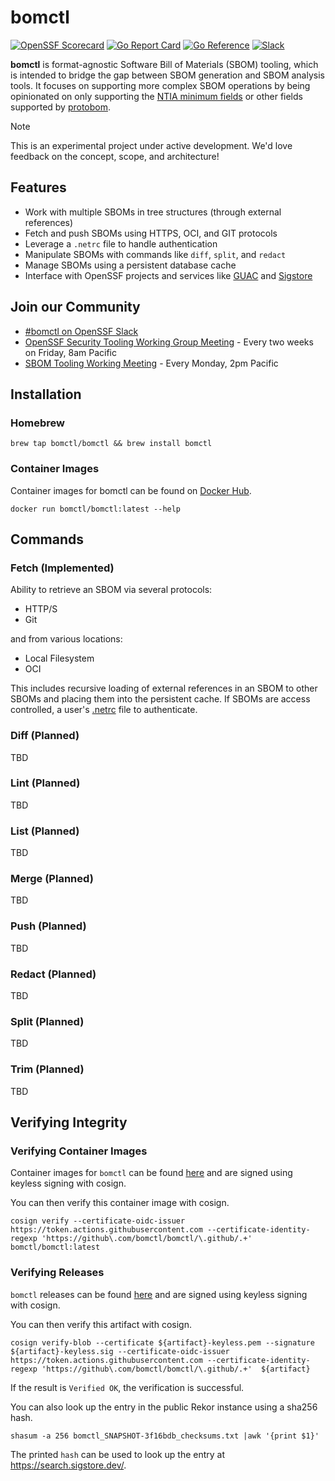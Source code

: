 # bomctl

[![OpenSSF Scorecard](https://api.securityscorecards.dev/projects/github.com/bomctl/bomctl/badge)](https://securityscorecards.dev/viewer/?uri=github.com/bomctl/bomctl)
[![Go Report Card](https://goreportcard.com/badge/github.com/bomctl/bomctl)](https://goreportcard.com/report/github.com/bomctl/bomctl)
[![Go Reference](https://pkg.go.dev/badge/github.com/bomctl/bomctl.svg)](https://pkg.go.dev/github.com/bomctl/bomctl)
[![Slack](https://img.shields.io/badge/slack-openssf/bomctl-white.svg?logo=slack)](https://slack.openssf.org/#bomctl)

__bomctl__ is format-agnostic Software Bill of Materials (SBOM) tooling, which is intended to bridge the gap between SBOM generation and SBOM analysis tools. It focuses on supporting more complex SBOM operations by being opinionated on only supporting the [NTIA minimum fields](https://www.ntia.doc.gov/files/ntia/publications/sbom_minimum_elements_report.pdf) or other fields supported by [protobom](https://github.com/protobom/protobom).

> [!NOTE]
> This is an experimental project under active development. We'd love feedback on the concept, scope, and architecture!

## Features

- Work with multiple SBOMs in tree structures (through external references)
- Fetch and push SBOMs using HTTPS, OCI, and GIT protocols
- Leverage a `.netrc` file to handle authentication
- Manipulate SBOMs with commands like `diff`, `split`, and `redact`
- Manage SBOMs using a persistent database cache
- Interface with OpenSSF projects and services like [GUAC](https://guac.sh/) and [Sigstore](https://www.sigstore.dev/)

## Join our Community

- [#bomctl on OpenSSF Slack](https://openssf.slack.com/archives/C06ED5VB81W)
- [OpenSSF Security Tooling Working Group Meeting](https://zoom-lfx.platform.linuxfoundation.org/meeting/94897563315?password=7f03d8e7-7bc9-454e-95bd-6e1e09cb3b0b) - Every two weeks on Friday, 8am Pacific
- [SBOM Tooling Working Meeting](https://zoom-lfx.platform.linuxfoundation.org/meeting/92103679564?password=c351279a-5cec-44a4-ab5b-e4342da0e43f) - Every Monday, 2pm Pacific

## Installation

### Homebrew

```shell
brew tap bomctl/bomctl && brew install bomctl
```

### Container Images

Container images for bomctl can be found on [Docker Hub](https://hub.docker.com/r/bomctl/bomctl).

``` shell
docker run bomctl/bomctl:latest --help
```

## Commands

### Fetch (Implemented)

Ability to retrieve an SBOM via several protocols:

- HTTP/S
- Git

and from various locations:

- Local Filesystem
- OCI

This includes recursive loading of external references in an SBOM to other SBOMs and placing them into the persistent cache. If SBOMs are access controlled, a user's [.netrc](https://www.gnu.org/software/inetutils/manual/html_node/The-_002enetrc-file.html) file to authenticate.

### Diff (Planned)

TBD

### Lint (Planned)

TBD

### List (Planned)

TBD

### Merge (Planned)

TBD

### Push (Planned)

TBD

### Redact (Planned)

TBD

### Split (Planned)

TBD

### Trim (Planned)

TBD

## Verifying Integrity

### Verifying Container Images

Container images for `bomctl` can be found [here](https://hub.docker.com/r/bomctl/bomctl) and are signed
using keyless signing with cosign.

You can then verify this container image with cosign.

``` shell
cosign verify --certificate-oidc-issuer https://token.actions.githubusercontent.com --certificate-identity-regexp 'https://github\.com/bomctl/bomctl/\.github/.+'  bomctl/bomctl:latest
```

### Verifying Releases

`bomctl` releases can be found [here](https://github.com/bomctl/bomctl/releases) and are signed
using keyless signing with cosign.

You can then verify this artifact with cosign.

``` shell
cosign verify-blob --certificate ${artifact}-keyless.pem --signature ${artifact}-keyless.sig --certificate-oidc-issuer https://token.actions.githubusercontent.com --certificate-identity-regexp 'https://github\.com/bomctl/bomctl/\.github/.+'  ${artifact}
```

If the result is `Verified OK`, the verification is successful.

You can also look up the entry in the public Rekor instance using a sha256 hash.

``` shell
shasum -a 256 bomctl_SNAPSHOT-3f16bdb_checksums.txt |awk '{print $1}'
```

The printed `hash` can be used to look up the entry at <https://search.sigstore.dev/>.
